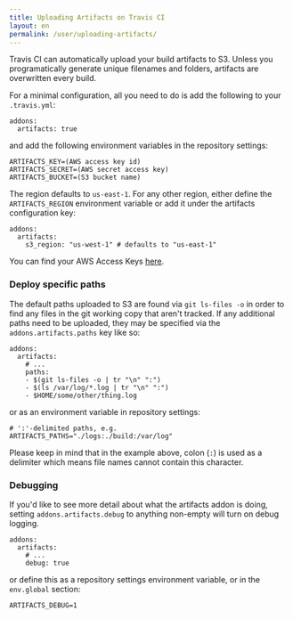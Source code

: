 ```yaml
---
title: Uploading Artifacts on Travis CI
layout: en
permalink: /user/uploading-artifacts/
---
```


<div id="toc">
</div>

Travis CI can automatically upload your build artifacts to S3. Unless you
programatically generate unique filenames and folders, artifacts are
overwritten every build.

For a minimal configuration, all you need to do is add the following to your `.travis.yml`:

```
addons:
  artifacts: true
```

and add the following environment variables in the repository settings:

```
ARTIFACTS_KEY=(AWS access key id)
ARTIFACTS_SECRET=(AWS secret access key)
ARTIFACTS_BUCKET=(S3 bucket name)
```

The region defaults to `us-east-1`. For any other region, either define the `ARTIFACTS_REGION` environment variable or add it under the artifacts configuration key:

```
addons:
  artifacts:
    s3_region: "us-west-1" # defaults to "us-east-1"
```

You can find your AWS Access Keys [here](https://console.aws.amazon.com/iam/home?#security_credential).

### Deploy specific paths

The default paths uploaded to S3 are found via `git ls-files -o` in
order to find any files in the git working copy that aren't tracked.
If any additional paths need to be uploaded, they may be specified via
the `addons.artifacts.paths` key like so:

```
addons:
  artifacts:
    # ...
    paths:
    - $(git ls-files -o | tr "\n" ":")
    - $(ls /var/log/*.log | tr "\n" ":")
    - $HOME/some/other/thing.log
```

or as an environment variable in repository settings:

```
# ':'-delimited paths, e.g.
ARTIFACTS_PATHS="./logs:./build:/var/log"
```

Please keep in mind that in the example above, colon (`:`) is used as a
delimiter which means file names cannot contain this character.

### Debugging

If you'd like to see more detail about what the artifacts addon is
doing, setting `addons.artifacts.debug` to anything non-empty will turn
on debug logging.

```
addons:
  artifacts:
    # ...
    debug: true
```

or define this as a repository settings environment variable, or in the `env.global` section:

```
ARTIFACTS_DEBUG=1
```
